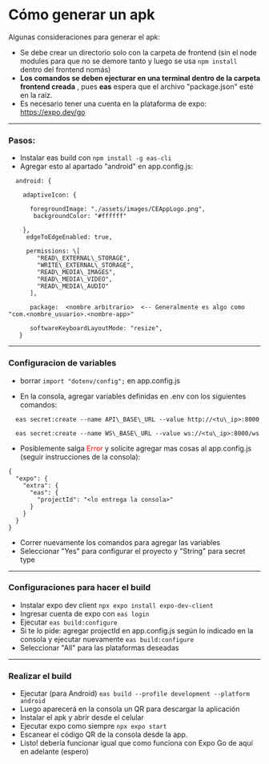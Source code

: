 # Cómo generar un apk

Algunas consideraciones para generar el apk:

* Se debe crear un directorio solo con la carpeta de frontend (sin el node modules para que no se demore tanto y luego se usa `npm install` dentro del frontend nomás) 
* **Los comandos se deben ejecturar en una terminal dentro de la carpeta frontend creada** , pues **eas** espera que el archivo "package.json" esté en la raíz.
* Es necesario tener una cuenta en la plataforma de expo: https://expo.dev/go

---

### Pasos:

* Instalar eas build con `npm install -g eas-cli`
* Agregar esto al apartado "android" en app.config.js:

```
  android: {

    adaptiveIcon: {

      foregroundImage: "./assets/images/CEAppLogo.png",
       backgroundColor: "#ffffff"

    },
     edgeToEdgeEnabled: true,
     
     permissions: \[
        "READ\_EXTERNAL\_STORAGE",
        "WRITE\_EXTERNAL\_STORAGE",
        "READ\_MEDIA\_IMAGES",
        "READ\_MEDIA\_VIDEO",
        "READ\_MEDIA\_AUDIO"
      ],

      package:  <nombre arbitrario>  <-- Generalmente es algo como "com.<nombre_usuario>.<nombre-app>"

      softwareKeyboardLayoutMode: "resize",
   }
```

---
### Configuracion de variables
* borrar `import "dotenv/config";` en app.config.js

* En la consola, agregar variables definidas en .env con los siguientes comandos:
```
  eas secret:create --name API\_BASE\_URL --value http://<tu\_ip>:8000
```
```
  eas secret:create --name WS\_BASE\_URL --value ws://<tu\_ip>:8000/ws
```

* Posiblemente salga <span style="color: red;"> Error </span> y solicite agregar mas cosas al app.config.js (seguir instrucciones de la consola):
```
{
  "expo": {
    "extra": {
      "eas": {
        "projectId": "<lo entrega la consola>"
      }
    }
  }
}
```

* Correr nuevamente los comandos para agregar las variables
* Seleccionar "Yes" para configurar el proyecto y "String" para secret type

---
### Configuraciones para hacer el build

* Instalar expo dev client `npx expo install expo-dev-client`
* Ingresar cuenta de expo con `eas login`
* Ejecutar `eas build:configure`
* Si te lo pide: agregar projectId en app.config.js según lo indicado en la consola y ejecutar nuevamente `eas build:configure`
* Seleccionar "All" para las plataformas deseadas 

---
### Realizar el build

* Ejecutar (para Android) `eas build --profile development --platform android`
* Luego aparecerá en la consola un QR para descargar la aplicación
* Instalar el apk y abrir desde el celular
* Ejecutar expo como siempre `npx expo start`
* Escanear el código QR de la consola desde la app.
* Listo! debería funcionar igual que como funciona con Expo Go de aquí en adelante (espero)






